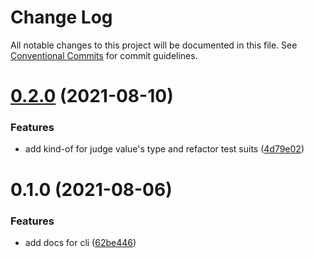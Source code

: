 # Change Log

All notable changes to this project will be documented in this file.
See [Conventional Commits](https://conventionalcommits.org) for commit guidelines.

# [0.2.0](https://github.com/myNameIsDu/du-cli/compare/@aktiv/docs@0.1.0...@aktiv/docs@0.2.0) (2021-08-10)


### Features

* add kind-of for judge value's type and refactor test suits ([4d79e02](https://github.com/myNameIsDu/du-cli/commit/4d79e02747cf5efd3e763d9f597950f8d7f3baaa))





# 0.1.0 (2021-08-06)


### Features

* add docs for cli ([62be446](https://github.com/myNameIsDu/du-cli/commit/62be44631de26836fe87324326cf10528c46ed8d))

